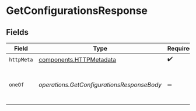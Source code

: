 # GetConfigurationsResponse


## Fields

| Field                                                              | Type                                                               | Required                                                           | Description                                                        |
| ------------------------------------------------------------------ | ------------------------------------------------------------------ | ------------------------------------------------------------------ | ------------------------------------------------------------------ |
| `httpMeta`                                                         | [components.HTTPMetadata](../../models/components/httpmetadata.md) | :heavy_check_mark:                                                 | N/A                                                                |
| `oneOf`                                                            | *operations.GetConfigurationsResponseBody*                         | :heavy_minus_sign:                                                 | The list of configurations for the authenticated user              |